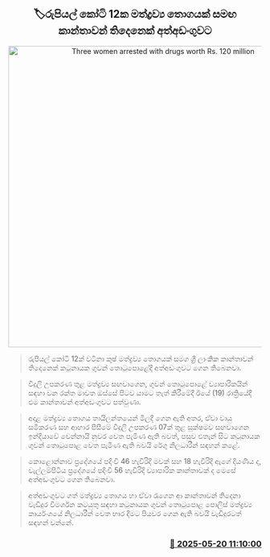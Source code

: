 <p align='center'><b><h2 align='center' title='Three women arrested with drugs worth Rs. 120 million'>🏷රුපියල් කෝටි 12ක මත්ද්‍රව්‍ය තොගයක් සමඟ කාන්තාවන් තිදෙනෙක් අත්අඩංගුවට</h2></b></p>
<p align='center'><img src='https://helakuru.sgp1.cdn.digitaloceanspaces.com/esana/images/lib/arrested2[1].jpg' width='600' alt='Three women arrested with drugs worth Rs. 120 million'></p>

> රුපියල් කෝටි 12ක් වටිනා කුෂ් මත්ද්‍රව්‍ය තොගයක් සමග ශ්‍රී ලාංකික කාන්තාවන් තිදෙනෙක් කටුනායක ගුවන් තොටුපොළේදී අත්අඩංගුවට ගෙන තිබෙනවා.

> විදුලි උපකරණ තුළ මත්ද්‍රව්‍ය සඟවාගෙන, ගුවන් තොටුපොළේ ව්‍යාපාරිකයින් සඳහා වන රක්ත මාවත ඔස්සේ පිටව යාමට තැත් කිරීමේදී ඊයේ (19) රාත්‍රියේදී එම කාන්තාවන් අත්අඩංගුවට පත්වුණා.

> අදාළ මත්ද්‍රව්‍ය තොගය තායිලන්තයෙන් මිලදී ගෙන ඇති අතර, ඒවා වායු සමීකරණ සහ ආහාර පිසීමේ විදුලි උපකරණ 07ක් තුළ සූක්ෂමව සඟවාගෙන ඉන්දියාවේ චෙන්නායි නුවර වෙත පැමිණ ඇති බවත්, පසුව එතැන් සිට කටුනායක ගුවන් තොටුපොළ වෙත පැමිණ ඇති බවයි රේගු නිලධාරීන් සඳහන් කළේ.

> කොළොන්නාව ප්‍රදේශයේ පදිංචි 46 හැවිරිදි මවක් සහ 18 හැවිරිදි ඇගේ දියණිය ද, වැල්ලම්පිටිය ප්‍රදේශයේ පදිංචි 56 හැවිරිදි ව්‍යාපාරික කාන්තාවක් ද මෙසේ අත්අඩංගුවට ගෙන තිබෙනවා.

> අත්අඩංගුවට ගත් මත්ද්‍රව්‍ය තොගය හා ඒවා රැගෙන ආ කාන්තාවන් තිදෙනා වැඩිදුර විමර්ශන කටයුතු සඳහා කටුනායක ගුවන් තොටුපොළ පොලිස් මත්ද්‍රව්‍ය කාර්යංශයේ නිලධාරීන් වෙත භාර දීමට පියවර ගෙන ඇති බවයි වැඩිදුරටත් සඳහන් වන්නේ.



<h3 align='right'><a href='https://www.helakuru.lk/esana/p/110253/'>📅 2025-05-20 11:10:00</a></h3>
